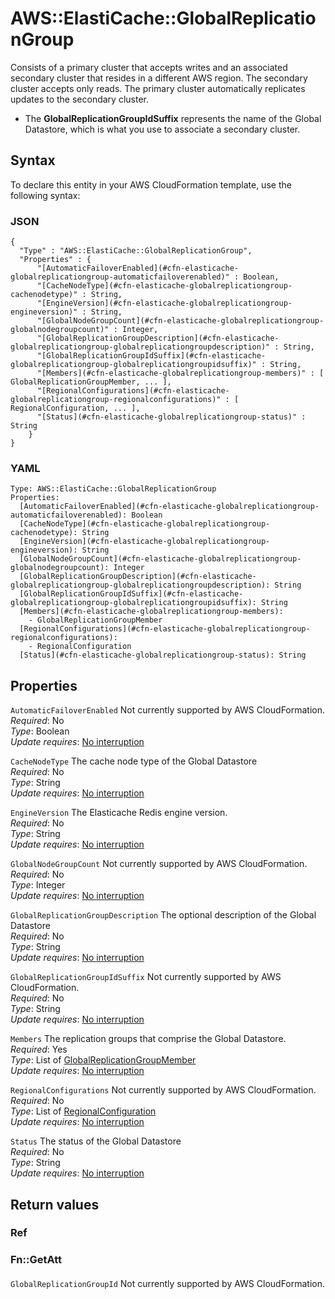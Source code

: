 # AWS::ElastiCache::GlobalReplicationGroup<a name="aws-resource-elasticache-globalreplicationgroup"></a>

Consists of a primary cluster that accepts writes and an associated secondary cluster that resides in a different AWS region\. The secondary cluster accepts only reads\. The primary cluster automatically replicates updates to the secondary cluster\.
+ The **GlobalReplicationGroupIdSuffix** represents the name of the Global Datastore, which is what you use to associate a secondary cluster\.

## Syntax<a name="aws-resource-elasticache-globalreplicationgroup-syntax"></a>

To declare this entity in your AWS CloudFormation template, use the following syntax:

### JSON<a name="aws-resource-elasticache-globalreplicationgroup-syntax.json"></a>

```
{
  "Type" : "AWS::ElastiCache::GlobalReplicationGroup",
  "Properties" : {
      "[AutomaticFailoverEnabled](#cfn-elasticache-globalreplicationgroup-automaticfailoverenabled)" : Boolean,
      "[CacheNodeType](#cfn-elasticache-globalreplicationgroup-cachenodetype)" : String,
      "[EngineVersion](#cfn-elasticache-globalreplicationgroup-engineversion)" : String,
      "[GlobalNodeGroupCount](#cfn-elasticache-globalreplicationgroup-globalnodegroupcount)" : Integer,
      "[GlobalReplicationGroupDescription](#cfn-elasticache-globalreplicationgroup-globalreplicationgroupdescription)" : String,
      "[GlobalReplicationGroupIdSuffix](#cfn-elasticache-globalreplicationgroup-globalreplicationgroupidsuffix)" : String,
      "[Members](#cfn-elasticache-globalreplicationgroup-members)" : [ GlobalReplicationGroupMember, ... ],
      "[RegionalConfigurations](#cfn-elasticache-globalreplicationgroup-regionalconfigurations)" : [ RegionalConfiguration, ... ],
      "[Status](#cfn-elasticache-globalreplicationgroup-status)" : String
    }
}
```

### YAML<a name="aws-resource-elasticache-globalreplicationgroup-syntax.yaml"></a>

```
Type: AWS::ElastiCache::GlobalReplicationGroup
Properties: 
  [AutomaticFailoverEnabled](#cfn-elasticache-globalreplicationgroup-automaticfailoverenabled): Boolean
  [CacheNodeType](#cfn-elasticache-globalreplicationgroup-cachenodetype): String
  [EngineVersion](#cfn-elasticache-globalreplicationgroup-engineversion): String
  [GlobalNodeGroupCount](#cfn-elasticache-globalreplicationgroup-globalnodegroupcount): Integer
  [GlobalReplicationGroupDescription](#cfn-elasticache-globalreplicationgroup-globalreplicationgroupdescription): String
  [GlobalReplicationGroupIdSuffix](#cfn-elasticache-globalreplicationgroup-globalreplicationgroupidsuffix): String
  [Members](#cfn-elasticache-globalreplicationgroup-members): 
    - GlobalReplicationGroupMember
  [RegionalConfigurations](#cfn-elasticache-globalreplicationgroup-regionalconfigurations): 
    - RegionalConfiguration
  [Status](#cfn-elasticache-globalreplicationgroup-status): String
```

## Properties<a name="aws-resource-elasticache-globalreplicationgroup-properties"></a>

`AutomaticFailoverEnabled`  <a name="cfn-elasticache-globalreplicationgroup-automaticfailoverenabled"></a>
Not currently supported by AWS CloudFormation\.  
*Required*: No  
*Type*: Boolean  
*Update requires*: [No interruption](https://docs.aws.amazon.com/AWSCloudFormation/latest/UserGuide/using-cfn-updating-stacks-update-behaviors.html#update-no-interrupt)

`CacheNodeType`  <a name="cfn-elasticache-globalreplicationgroup-cachenodetype"></a>
The cache node type of the Global Datastore  
*Required*: No  
*Type*: String  
*Update requires*: [No interruption](https://docs.aws.amazon.com/AWSCloudFormation/latest/UserGuide/using-cfn-updating-stacks-update-behaviors.html#update-no-interrupt)

`EngineVersion`  <a name="cfn-elasticache-globalreplicationgroup-engineversion"></a>
The Elasticache Redis engine version\.  
*Required*: No  
*Type*: String  
*Update requires*: [No interruption](https://docs.aws.amazon.com/AWSCloudFormation/latest/UserGuide/using-cfn-updating-stacks-update-behaviors.html#update-no-interrupt)

`GlobalNodeGroupCount`  <a name="cfn-elasticache-globalreplicationgroup-globalnodegroupcount"></a>
Not currently supported by AWS CloudFormation\.  
*Required*: No  
*Type*: Integer  
*Update requires*: [No interruption](https://docs.aws.amazon.com/AWSCloudFormation/latest/UserGuide/using-cfn-updating-stacks-update-behaviors.html#update-no-interrupt)

`GlobalReplicationGroupDescription`  <a name="cfn-elasticache-globalreplicationgroup-globalreplicationgroupdescription"></a>
The optional description of the Global Datastore  
*Required*: No  
*Type*: String  
*Update requires*: [No interruption](https://docs.aws.amazon.com/AWSCloudFormation/latest/UserGuide/using-cfn-updating-stacks-update-behaviors.html#update-no-interrupt)

`GlobalReplicationGroupIdSuffix`  <a name="cfn-elasticache-globalreplicationgroup-globalreplicationgroupidsuffix"></a>
Not currently supported by AWS CloudFormation\.  
*Required*: No  
*Type*: String  
*Update requires*: [No interruption](https://docs.aws.amazon.com/AWSCloudFormation/latest/UserGuide/using-cfn-updating-stacks-update-behaviors.html#update-no-interrupt)

`Members`  <a name="cfn-elasticache-globalreplicationgroup-members"></a>
The replication groups that comprise the Global Datastore\.  
*Required*: Yes  
*Type*: List of [GlobalReplicationGroupMember](aws-properties-elasticache-globalreplicationgroup-globalreplicationgroupmember.md)  
*Update requires*: [No interruption](https://docs.aws.amazon.com/AWSCloudFormation/latest/UserGuide/using-cfn-updating-stacks-update-behaviors.html#update-no-interrupt)

`RegionalConfigurations`  <a name="cfn-elasticache-globalreplicationgroup-regionalconfigurations"></a>
Not currently supported by AWS CloudFormation\.  
*Required*: No  
*Type*: List of [RegionalConfiguration](aws-properties-elasticache-globalreplicationgroup-regionalconfiguration.md)  
*Update requires*: [No interruption](https://docs.aws.amazon.com/AWSCloudFormation/latest/UserGuide/using-cfn-updating-stacks-update-behaviors.html#update-no-interrupt)

`Status`  <a name="cfn-elasticache-globalreplicationgroup-status"></a>
The status of the Global Datastore  
*Required*: No  
*Type*: String  
*Update requires*: [No interruption](https://docs.aws.amazon.com/AWSCloudFormation/latest/UserGuide/using-cfn-updating-stacks-update-behaviors.html#update-no-interrupt)

## Return values<a name="aws-resource-elasticache-globalreplicationgroup-return-values"></a>

### Ref<a name="aws-resource-elasticache-globalreplicationgroup-return-values-ref"></a>

### Fn::GetAtt<a name="aws-resource-elasticache-globalreplicationgroup-return-values-fn--getatt"></a>

#### <a name="aws-resource-elasticache-globalreplicationgroup-return-values-fn--getatt-fn--getatt"></a>

`GlobalReplicationGroupId`  <a name="GlobalReplicationGroupId-fn::getatt"></a>
Not currently supported by AWS CloudFormation\.